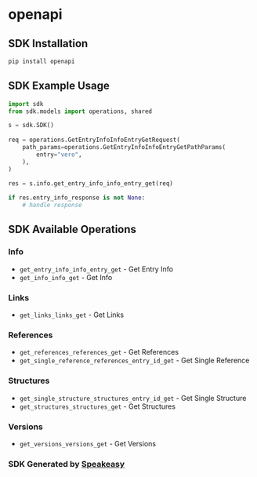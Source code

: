 # openapi

<!-- Start SDK Installation -->
## SDK Installation

```bash
pip install openapi
```
<!-- End SDK Installation -->

## SDK Example Usage
<!-- Start SDK Example Usage -->
```python
import sdk
from sdk.models import operations, shared

s = sdk.SDK()
    
req = operations.GetEntryInfoInfoEntryGetRequest(
    path_params=operations.GetEntryInfoInfoEntryGetPathParams(
        entry="vero",
    ),
)
    
res = s.info.get_entry_info_info_entry_get(req)

if res.entry_info_response is not None:
    # handle response
```
<!-- End SDK Example Usage -->

<!-- Start SDK Available Operations -->
## SDK Available Operations

### Info

* `get_entry_info_info_entry_get` - Get Entry Info
* `get_info_info_get` - Get Info

### Links

* `get_links_links_get` - Get Links

### References

* `get_references_references_get` - Get References
* `get_single_reference_references_entry_id_get` - Get Single Reference

### Structures

* `get_single_structure_structures_entry_id_get` - Get Single Structure
* `get_structures_structures_get` - Get Structures

### Versions

* `get_versions_versions_get` - Get Versions

<!-- End SDK Available Operations -->

### SDK Generated by [Speakeasy](https://docs.speakeasyapi.dev/docs/using-speakeasy/client-sdks)
